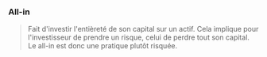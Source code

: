 ### All-in 

> Fait d'investir l'entièreté de son capital sur un actif. Cela implique pour l'investisseur de prendre un risque, celui de perdre tout son capital. Le all-in est donc une pratique plutôt risquée. 
